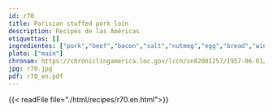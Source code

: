 ```yaml
---
id: r70
title: Parisian stuffed pork loin
description: Recipes de las Américas
etiquettas: []
ingredientes: ["pork","beef","bacon","salt","nutmeg","egg","bread","wine","eggplant, broth"]
plato: ["main"]
chronam: https://chroniclingamerica.loc.gov/lccn/sn82001257/1957-06-01/ed-1/seq-5/
jpg: r70.jpg
pdf: r70_en.pdf
---
```


{{< readFile file="./html/recipes/r70.en.html">}}